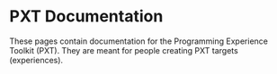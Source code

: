 # PXT Documentation

These pages contain documentation for the Programming Experience Toolkit (PXT).
They are meant for people creating PXT targets (experiences).

